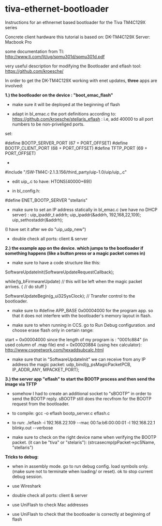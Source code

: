 # tiva-ethernet-bootloader
Instructions for an ethnernet based bootloader for the Tiva TM4C129X series

Concrete client hardware this tutorial is based on: DK-TM4C129X
Server: Macbook Pro

some documentation from TI: http://www.ti.com/lit/ug/spmu301d/spmu301d.pdf

very useful description for modifying the Bootloader and eflash tool: https://github.com/kroesche/



In order to get the DK-TM4C129X working with enet updates, **three** apps are involved:


**1.) the bootloader on the device : "boot_emac_flash"**

- make sure it will be deployed at the beginning of flash

- adapt in bl_emac.c the port definitions according to: https://github.com/kroesche/stellaris_eflash : i.e, add 40000 to all port numbers to be non-priveliged ports.

set:

#define BOOTP_SERVER_PORT       (67 + PORT_OFFSET)
#define BOOTP_CLIENT_PORT       (68 + PORT_OFFSET)
#define TFTP_PORT               (69 + PORT_OFFSET)

+

#include "/SW-TM4C-2.1.3.156/third_party/uip-1.0/uip/uip_.c"

+ edit uip_.c to have: HTONS(40000+69))


- in bl_config.h:

#define ENET_BOOTP_SERVER       "stellaris"

- make sure to set an IP address statically in bl_emac.c (we have no DHCP server) :
uip_ipaddr_t addrh;
uip_ipaddr(&addrh, 192,168,22,109);
uip_sethostaddr(&addrh);

(I have set it after we do "uip_udp_new")

- double check all ports: client & server




**2.) the example app on the device. which jumps to the bootloader if something happens (like a button press or a magic packet comes in)**

- make sure to have a code structure like this:

SoftwareUpdateInit(SoftwareUpdateRequestCallback);

while(!g_bFirmwareUpdate) // this will be left when the magic packet arrives.
{
  // do stuff
}

SoftwareUpdateBegin(g_ui32SysClock); // Transfer control to the bootloader.


- make sure to #define APP_BASE 0x00004000 for the program app. so that it does not interfere with the bootloader's memory layout in flash.

- make sure to when running in CCS. go to Run Debug configuration. and choose erase flash only in certain range:

start = 0x00004000
since the length of my program is : "0001c884" (in used column of .map file)
end   = 0x00020884 (using hex calculator): http://www.csgnetwork.com/hexaddsubcalc.html

- make sure that in "SoftwareUpdateInit" we can receive from any IP address the magic packet:  udp_bind(g_psMagicPacketPCB, IP_ADDR_ANY, MPACKET_PORT);






**3.) the server app "eflash" to start the BOOTP process and then send the image via TFTP**

- somehow I had to create an additional socket to "sBOOTP" in order to send the BOOTP reply. sBOOTP still does the recvfrom for the BOOTP request from the bootloader.

- to compile: gcc -o eflash bootp_server.c eflash.c

- to run:     ./eflash -i 192.168.22.109 --mac 00:1a:b6:00:00:01 -l 192.168.22.1 blinky.out --verbose

- make sure to check on the right device name when verifying the BOOTP packet. (it can be "tiva" or "stelaris"):  (strcasecmp(pPacket->pcSName, "stellaris")






**Tricks to debug:**

- when in assembly mode. go to run debug config. load symbols only. (make sure not to terminate when loading/ or reset). ok to stop current debug session.

- use Wireshark

- double check all ports: client & server

- use UniFlash to check Mac addresses

- use UniFlash to check that the bootloader is correctly at beginning of flash
